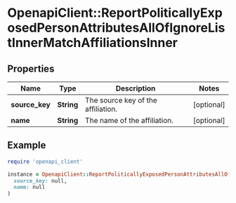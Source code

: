 # OpenapiClient::ReportPoliticallyExposedPersonAttributesAllOfIgnoreListInnerMatchAffiliationsInner

## Properties

| Name | Type | Description | Notes |
| ---- | ---- | ----------- | ----- |
| **source_key** | **String** | The source key of the affiliation. | [optional] |
| **name** | **String** | The name of the affiliation. | [optional] |

## Example

```ruby
require 'openapi_client'

instance = OpenapiClient::ReportPoliticallyExposedPersonAttributesAllOfIgnoreListInnerMatchAffiliationsInner.new(
  source_key: null,
  name: null
)
```

